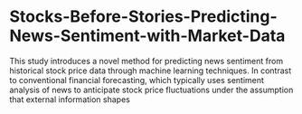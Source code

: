 # Stocks-Before-Stories-Predicting-News-Sentiment-with-Market-Data
This study introduces a novel method for predicting news sentiment from historical stock price data through machine learning techniques. In contrast to conventional financial forecasting, which typically uses sentiment analysis of news to anticipate stock price fluctuations under the assumption that external information shapes
